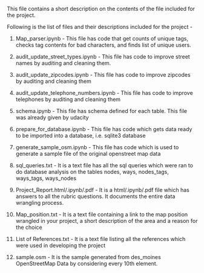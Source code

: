 This file contains a short description on the contents of the file included for the project. 

Following is the list of files and their descriptions included for the project - 

1. Map_parser.ipynb - This file has code that get counts of unique tags, checks tag contents for bad characters, and finds list of unique users.

2. audit_update_street_types.ipynb - This file has code to improve street names by auditing and cleaning them.

3. audit_update_zipcodes.ipynb - This file has code to improve zipcodes by auditing and cleaning them

4. audit_update_telephone_numbers.ipynb - This file has code to improve telephones by auditing and cleaning them

5. schema.ipynb - This file has schema defined for each table. This file was already given by udacity

6. prepare_for_database.ipynb - This file has code which gets data ready to be imported into a database, i.e. sqlite3 database

7. generate_sample_osm.ipynb - This file has code which is used to generate a sample file of the original openstreet map data

8. sql_queries.txt - It is a text file has all the sql queries which were ran to do database analysis on the tables nodes, ways, nodes_tags, ways_tags, ways_nodes

9. Project_Report.html/.ipynb/.pdf - It is a html/.ipynb/.pdf file which has answers to all the rubric questions. It documents the entire data wrangling process.

10. Map_position.txt - It is a text file containing a link to the map position wrangled in your project, a short description of the area and a reason for the choice

11. List of References.txt - It is a text file listing all the references which were used in developing the project

12. sample.osm - It is the sample generated from des_moines OpenStreetMap Data by considering every 10th element. 